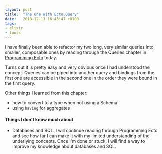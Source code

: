 ```yaml
---
layout: post
title:  "The One With Ecto.Query"
date:   2018-12-13 16:43:47 +0100
tags: 
- elixir
- tools
---
```


I have finally been able to refactor my two long, very similar queries into smaller, composable ones by reading through the Queries chapter in [Programming Ecto](https://pragprog.com/book/wmecto/programming-ecto) today.

Turns out it is pretty easy and very obvious once I had understood the concept. Queries can be piped into another query and bindings from the first one are accessible in the second one in the order they were bound in the first query.

Other things I learned from this chapter:
- how to convert to a type when not using a Schema
- using `having` for aggregates

#### Things I don't know much about
- Databases and SQL. I will continue reading through Programming Ecto and see how far I can make it with my limited understanding of the underlying concepts. Once I'm done or stuck, I will find a way to improve my knowledge about databases and SQL.
